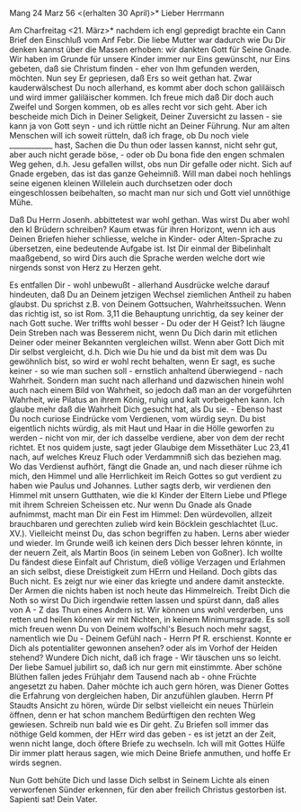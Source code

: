  Mang 24 Marz 56
 <(erhalten 30 April)>*
Lieber Herrmann

Am Charfreitag <21. März>* nachdem ich engl gepredigt brachte ein Cann Brief den Einschluß vom Anf Febr. Die liebe Mutter war dadurch wie Du Dir denken kannst über die Massen erhoben: wir dankten Gott für Seine Gnade. Wir haben im Grunde für unsere Kinder immer nur Eins gewünscht, nur Eins gebeten, daß sie Christum finden - eher von Ihm gefunden werden, möchten. Nun sey Er gepriesen, daß Ers so weit gethan hat. Zwar kauderwälschest Du noch allerhand, es kommt aber doch schon galiläisch und wird immer galiläischer kommen. Ich freue mich daß Dir doch auch Zweifel und Sorgen kommen, ob es alles recht vor sich geht. Aber ich bescheide mich Dich in Deiner Seligkeit, Deiner Zuversicht zu lassen - sie kann ja von Gott seyn - und ich rüttle nicht an Deiner Führung. Nur am alten Menschen will ich soweit rütteln, daß ich frage, ob Du noch viele ____________ hast, Sachen die Du thun oder lassen kannst, nicht sehr gut, aber auch nicht gerade böse, - oder ob Du bona fide den engen schmalen Weg gehen, d.h. Jesu gefallen willst, obs nun Dir gefalle oder nicht. Sich auf Gnade ergeben, das ist das ganze Geheimniß. Will man dabei noch hehlings seine eigenen kleinen Willelein auch durchsetzen oder doch eingeschlossen beibehalten, so macht man nur sich und Gott viel unnöthige Mühe.

Daß Du Herrn Josenh. abbittetest war wohl gethan. Was wirst Du aber wohl den kl Brüdern schreiben? Kaum etwas für ihren Horizont, wenn ich aus Deinen Briefen hieher schliesse, welche in Kinder- oder Alten-Sprache zu übersetzen, eine bedeutende Aufgabe ist. Ist Dir einmal der Bibelinhalt maaßgebend, so wird Dirs auch die Sprache werden welche dort wie nirgends sonst von Herz zu Herzen geht.

Es entfallen Dir - wohl unbewußt - allerhand Ausdrücke welche darauf hindeuten, daß Du an Deinem jetzigen Wechsel ziemlichen Antheil zu haben glaubst. Du sprichst z.B. von Deinem Gottsuchen, Wahrheitssuchen. Wenn das richtig ist, so ist Rom. 3,11 die Behauptung unrichtig, da sey keiner der nach Gott suche. Wer triffts wohl besser - Du oder der H Geist? Ich läugne Dein Streben nach was Besserem nicht, wenn Du Dich darin mit etlichen Deiner oder meiner Bekannten vergleichen willst. Wenn aber Gott Dich mit Dir selbst vergleicht, d.h. Dich wie Du hie und da bist mit dem was Du gewöhnlich bist, so wird er wohl recht behalten, wenn Er sagt, es suche keiner - so wie man suchen soll - ernstlich anhaltend überwiegend - nach Wahrheit. Sondern man sucht nach allerhand und dazwischen hinein wohl auch nach einem Bild von Wahrheit, so jedoch daß man an der vorgeführten Wahrheit, wie Pilatus an ihrem König, ruhig und kalt vorbeigehen kann. Ich glaube mehr daß die Wahrheit Dich gesucht hat, als Du sie. - Ebenso hast Du noch curiose Eindrücke vom Verdienen, vom würdig seyn. Du bist eigentlich nichts würdig, als mit Haut und Haar in die Hölle geworfen zu werden - nicht von mir, der ich dasselbe verdiene, aber von dem der recht richtet. Et nos quidem juste, sagt jeder Glaubige dem Missethäter Luc 23,41 nach, auf welches Kreuz Fluch oder Verdammniß sich das beziehen mag. Wo das Verdienst aufhört, fängt die Gnade an, und nach dieser rühme ich mich, den Himmel und alle Herrlichkeit im Reich Gottes so gut verdient zu haben wie Paulus und Johannes. Luther sagts derb, wir verdienen den Himmel mit unsern Gutthaten, wie die kl Kinder der Eltern Liebe und Pflege mit ihrem Schreien Scheissen etc. Nur wenn Du Gnade als Gnade aufnimmst, macht man Dir ein Fest im Himmel: Den würdevollen, allzeit brauchbaren und gerechten zulieb wird kein Böcklein geschlachtet (Luc. XV.). Vielleicht meinst Du, das schon begriffen zu haben. Lerns aber wieder und wieder. Im Grunde weiß ich keinen ders Dich besser lehren könnte, in der neuern Zeit, als Martin Boos (in seinem Leben von Goßner). Ich wollte Du fändest diese Einfalt auf Christum, dieß völlige Verzagen und Erlahmen an sich selbst, diese Dreistigkeit zum HErrn und Heiland. Doch gibts das Buch nicht. Es zeigt nur wie einer das kriegte und andere damit ansteckte. Der Armen die nichts haben ist noch heute das Himmelreich. Treibt Dich die Noth so wirst Du Dich irgendwie retten lassen und spürst dann, daß alles von A - Z das Thun eines Andern ist. Wir können uns wohl verderben, uns retten und heilen können wir mit Nichten, in keinem Minimumsgrade. Es soll mich freuen wenn Du von Deinem wolfschl's Besuch noch mehr sagst, namentlich wie Du - Deinem Gefühl nach - Herrn Pf R. erschienst. Konnte er Dich als potentialiter gewonnen ansehen? oder als im Vorhof der Heiden stehend? Wundere Dich nicht, daß ich frage - Wir täuschen uns so leicht. Der liebe Samuel jubilirt so, daß ich nur gern mit einstimmte. Aber schöne Blüthen fallen jedes Frühjahr dem Tausend nach ab - ohne Früchte angesetzt zu haben. Daher möchte ich auch gern hören, was Diener Gottes die Erfahrung von dergleichen haben, Dir anzufühlen glauben. Herrn Pf Staudts Ansicht zu hören, würde Dir selbst vielleicht ein neues Thürlein öffnen, denn er hat schon manchem Bedürftigen den rechten Weg gewiesen. Schreib nun bald wie es Dir geht. Zu Briefen soll immer das nöthige Geld kommen, der HErr wird das geben - es ist jetzt an der Zeit, wenn nicht lange, doch öftere Briefe zu wechseln. Ich will mit Gottes Hülfe Dir immer platt heraus sagen, wie mich Deine Briefe anmuthen, und hoffe Er wirds segnen.

Nun Gott behüte Dich und lasse Dich selbst in Seinem Lichte als einen verworfenen Sünder erkennen, für den aber freilich Christus gestorben ist. Sapienti sat!
 Dein Vater.

